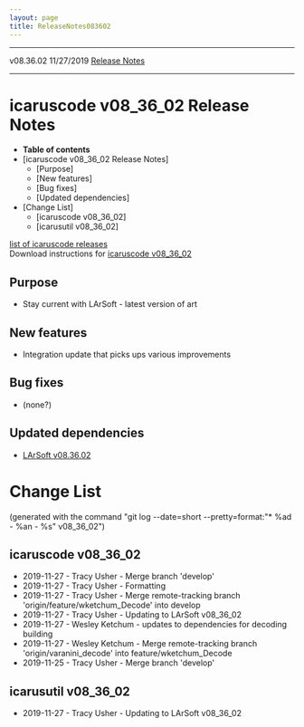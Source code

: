 ```yaml
---
layout: page
title: ReleaseNotes083602
---
```


  ----------- ------------ -- -- ------------------------------------------------------
  v08.36.02   11/27/2019         [Release Notes](ReleaseNotes083602.html)
  ----------- ------------ -- -- ------------------------------------------------------



icaruscode v08\_36\_02 Release Notes
==========================================================================================

-   **Table of contents**
-   [icaruscode v08\_36\_02 Release
    Notes]
    -   [Purpose]
    -   [New features]
    -   [Bug fixes]
    -   [Updated dependencies]
-   [Change List]
    -   [icaruscode v08\_36\_02]
    -   [icarusutil v08\_36\_02]

[list of icaruscode
releases](List_of_ICARUS_code_releases.html)\
Download instructions for [icaruscode
v08\_36\_02](http://scisoft.fnal.gov/scisoft/bundles/sbnd/v08_36_02/icaruscode-v08_36_02.html)



Purpose
----------------------------------

-   Stay current with LArSoft - latest version of art



New features
--------------------------------------------

-   Integration update that picks ups various improvements



Bug fixes
--------------------------------------

-   (none?)



Updated dependencies
------------------------------------------------------------

-   [LArSoft
    v08.36.02](https://cdcvs.fnal.gov/redmine/projects/larsoft/wiki/ReleaseNotes083602)



Change List
==========================================

(generated with the command \"git log \--date=short
\--pretty=format:\"\* %ad - %an - %s\" v08\_36\_02\")



icaruscode v08\_36\_02
--------------------------------------------------------------

-   2019-11-27 - Tracy Usher - Merge branch \'develop\'
-   2019-11-27 - Tracy Usher - Formatting
-   2019-11-27 - Tracy Usher - Merge remote-tracking branch
    \'origin/feature/wketchum\_Decode\' into develop
-   2019-11-27 - Tracy Usher - Updating to LArSoft v08\_36\_02
-   2019-11-27 - Wesley Ketchum - updates to dependencies for decoding
    building
-   2019-11-27 - Wesley Ketchum - Merge remote-tracking branch
    \'origin/varanini\_decode\' into feature/wketchum\_Decode
-   2019-11-25 - Tracy Usher - Merge branch \'develop\'



icarusutil v08\_36\_02
--------------------------------------------------------------

-   2019-11-27 - Tracy Usher - Updating to LArSoft v08\_36\_02
